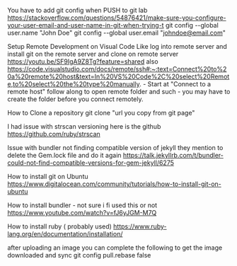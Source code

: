 You have to add git config when PUSH to git lab
https://stackoverflow.com/questions/54876421/make-sure-you-configure-your-user-email-and-user-name-in-git-when-trying-t
  git config --global user.name "John Doe"
  git config --global user.email "johndoe@email.com"

Setup Remote Development on Visual Code  Like log into remote server and install git on the remote server and clone on remote server
  https://youtu.be/SF9IgA9Z8Tg?feature=shared
 also
   https://code.visualstudio.com/docs/remote/ssh#:~:text=Connect%20to%20a%20remote%20host&text=In%20VS%20Code%2C%20select%20Remote,to%20select%20the%20type%20manually.
     - Start at "Connect to a remote host" follow along to open remote folder and such
     - you may have to create the folder before you connect remotely. 



How to Clone a repository
  git clone "url you copy from git page"




I had issue with strscan versioning here is the github
https://github.com/ruby/strscan


Issue with bundler not finding compatible version of jekyll they mention to delete the Gem.lock file and do it again
https://talk.jekyllrb.com/t/bundler-could-not-find-compatible-versions-for-gem-jekyll/6275

How to install git on Ubuntu
https://www.digitalocean.com/community/tutorials/how-to-install-git-on-ubuntu

How to install bundler - not sure i fi used this or not
https://www.youtube.com/watch?v=fJ6yJGM-M7Q

How to install ruby ( probably used)
https://www.ruby-lang.org/en/documentation/installation/



after uploading an image you can complete the following to get the image downloaded and sync
    git config pull.rebase false
